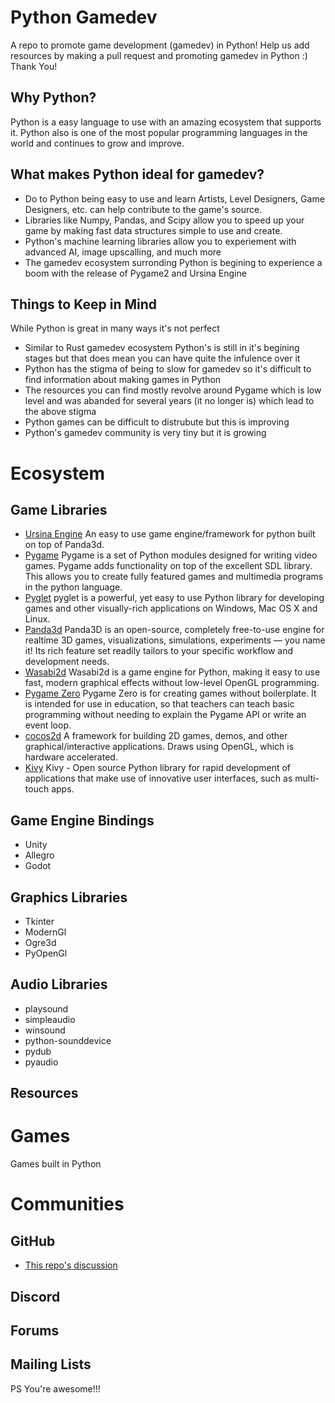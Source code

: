 # Python Gamedev
A repo to promote game development (gamedev) in Python! Help us add resources by making a pull request and promoting gamedev in Python :) Thank You!

## Why Python?
Python is a easy language to use with an amazing ecosystem that supports it. Python also is one of the most popular programming languages in the world and continues to grow and improve. 

## What makes Python ideal for gamedev?
- Do to Python being easy to use and learn Artists, Level Designers, Game Designers, etc. can help contribute to the game's source.
- Libraries like Numpy, Pandas, and Scipy allow you to speed up your game by making fast data structures simple to use and create.
- Python's machine learning libraries allow you to experiement with advanced AI, image upscalling, and much more
- The gamedev ecosystem surronding Python is begining to experience a boom with the release of Pygame2 and Ursina Engine

## Things to Keep in Mind
While Python is great in many ways it's not perfect
- Similar to Rust gamedev ecosystem Python's is still in it's begining stages but that does mean you can have quite the infulence over it
- Python has the stigma of being to slow for gamedev so it's difficult to find information about making games in Python
- The resources you can find mostly revolve around Pygame which is low level and was abanded for several years (it no longer is) which lead to the above stigma
- Python games can be difficult to distrubute but this is improving
- Python's gamedev community is very tiny but it is growing

# Ecosystem
## Game Libraries
- [Ursina Engine](https://www.ursinaengine.org/) An easy to use game engine/framework for python built on top of Panda3d.
- [Pygame](https://www.pygame.org/) Pygame is a set of Python modules designed for writing video games. Pygame adds functionality on top of the excellent SDL library. This allows you to create fully featured games and multimedia programs in the python language.
- [Pyglet](http://pyglet.org/) pyglet is a powerful, yet easy to use Python library for developing games and other visually-rich applications on Windows, Mac OS X and Linux.
- [Panda3d](https://www.panda3d.org/) Panda3D is an open-source, completely free-to-use engine for realtime 3D games, visualizations, simulations, experiments — you name it! Its rich feature set readily tailors to your specific workflow and development needs.
- [Wasabi2d](https://wasabi2d.readthedocs.io/en/stable/) Wasabi2d is a game engine for Python, making it easy to use fast, modern graphical effects without low-level OpenGL programming.
- [Pygame Zero](https://pygame-zero.readthedocs.io/en/stable/index.html) Pygame Zero is for creating games without boilerplate. It is intended for use in education, so that teachers can teach basic programming without needing to explain the Pygame API or write an event loop.
- [cocos2d](https://pypi.org/project/cocos2d/) A framework for building 2D games, demos, and other graphical/interactive applications.
Draws using OpenGL, which is hardware accelerated.
- [Kivy](https://kivy.org/#home)  Kivy - Open source Python library for rapid development of applications that make use of innovative user interfaces, such as multi-touch apps.

## Game Engine Bindings
- Unity
- Allegro
- Godot

## Graphics Libraries
- Tkinter
- ModernGl
- Ogre3d
- PyOpenGl

## Audio Libraries
- playsound
- simpleaudio
- winsound
- python-sounddevice
- pydub
- pyaudio

## Resources

# Games
Games built in Python

# Communities
## GitHub
- [This repo's discussion](https://github.com/raytopianprojects/python-gamedev/discussions)
## Discord
## Forums
## Mailing Lists

PS You're awesome!!!
